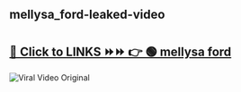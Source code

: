 
 ## mellysa_ford-leaked-video 

# <h2><a href="https://clipsfans.com/mellysa_ford&ref=git">🔗 Click to LINKS ⏩⏩ 👉 🟢 mellysa ford </a></h2>

<a href="https://clipsfans.com/mellysa_ford&ref=git" rel="nofollow" data-target="animated-image.originalLink"><img src="https://i.ibb.co.com/xMMVF88/686577567.gif" alt="Viral Video Original" style="max-width: 100%; display: inline-block;" data-target="animated-image.originalImage"></a>
